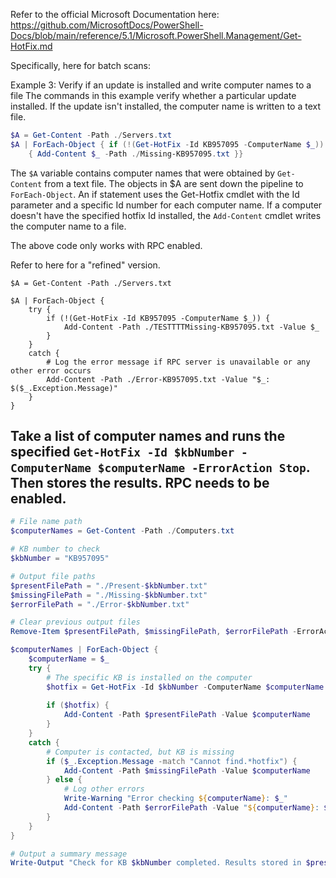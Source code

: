 Refer to the official Microsoft Documentation here: https://github.com/MicrosoftDocs/PowerShell-Docs/blob/main/reference/5.1/Microsoft.PowerShell.Management/Get-HotFix.md

Specifically, here for batch scans: 

Example 3: Verify if an update is installed and write computer names to a file
The commands in this example verify whether a particular update installed. If the update isn't installed, the computer name is written to a text file.
```Powershell
$A = Get-Content -Path ./Servers.txt
$A | ForEach-Object { if (!(Get-HotFix -Id KB957095 -ComputerName $_))
    { Add-Content $_ -Path ./Missing-KB957095.txt }}
```

The `$A` variable contains computer names that were obtained by `Get-Content` from a text file. The objects in $A are sent down the pipeline to `ForEach-Object`. An if statement uses the Get-Hotfix cmdlet with the Id parameter and a specific Id number for each computer name. If a computer doesn't have the specified hotfix Id installed, the `Add-Content` cmdlet writes the computer name to a file.



The above code only works with RPC enabled. 

Refer to here for a "refined" version.

```
$A = Get-Content -Path ./Servers.txt

$A | ForEach-Object { 
    try {
        if (!(Get-HotFix -Id KB957095 -ComputerName $_)) {
            Add-Content -Path ./TESTTTTMissing-KB957095.txt -Value $_
        }
    }
    catch {
        # Log the error message if RPC server is unavailable or any other error occurs
        Add-Content -Path ./Error-KB957095.txt -Value "$_: $($_.Exception.Message)"
    }
}

```


## Take a list of computer names and runs the specified `Get-HotFix -Id $kbNumber -ComputerName $computerName -ErrorAction Stop`. Then stores the results. RPC needs to be enabled. 
```powershell
# File name path
$computerNames = Get-Content -Path ./Computers.txt

# KB number to check
$kbNumber = "KB957095"

# Output file paths
$presentFilePath = "./Present-$kbNumber.txt"
$missingFilePath = "./Missing-$kbNumber.txt"
$errorFilePath = "./Error-$kbNumber.txt"

# Clear previous output files
Remove-Item $presentFilePath, $missingFilePath, $errorFilePath -ErrorAction SilentlyContinue

$computerNames | ForEach-Object {
    $computerName = $_
    try {
        # The specific KB is installed on the computer
        $hotfix = Get-HotFix -Id $kbNumber -ComputerName $computerName -ErrorAction Stop
        
        if ($hotfix) {
            Add-Content -Path $presentFilePath -Value $computerName
        } 
    }
    catch {
        # Computer is contacted, but KB is missing
        if ($_.Exception.Message -match "Cannot find.*hotfix") {
            Add-Content -Path $missingFilePath -Value $computerName
        } else {
            # Log other errors
            Write-Warning "Error checking ${computerName}: $_"
            Add-Content -Path $errorFilePath -Value "${computerName}: $_"
        }
    }
}

# Output a summary message
Write-Output "Check for KB $kbNumber completed. Results stored in $presentFilePath, $missingFilePath, and $errorFilePath."

```